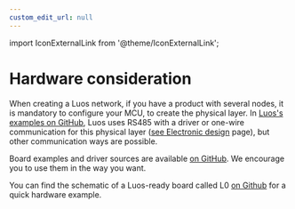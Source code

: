 ```yaml
---
custom_edit_url: null
---
```


import IconExternalLink from '@theme/IconExternalLink';

# Hardware consideration

When creating a Luos network, if you have a product with several nodes, it is mandatory to configure your MCU, to create the physical layer. In <a href="https://github.com/Luos-io/Examples/" target="_blank">Luos's examples on GitHub<IconExternalLink width="10" /></a>, Luos uses RS485 with a driver or one-wire communication for this physical layer ([see Electronic design](./electronics.md) page), but other communication ways are possible.

Board examples and driver sources are available <a href="https://github.com/Luos-io/Examples/tree/master/Projects" target="_blank">on GitHub<IconExternalLink width="10" /></a>. We encourage you to use them in the way you want.

You can find the schematic of a Luos-ready board called L0 <a href="https://github.com/Luos-io/Examples/tree/master/Hardware/l0" target="_blank">on Github<IconExternalLink width="10" /></a> for a quick hardware example.
